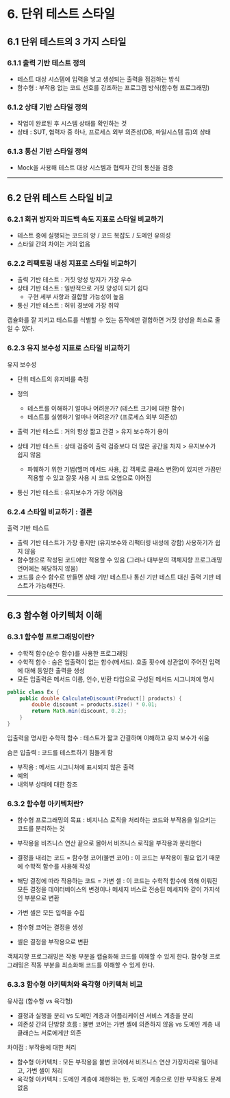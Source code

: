 # 6. 단위 테스트 스타일 

## 6.1 단위 테스트의 3 가지 스타일

### 6.1.1 출력 기반 테스트 정의
- 테스트 대상 시스템에 입력을 넣고 생성되는 출력을 점검하는 방식
- 함수형 : 부작용 없는 코드 선호를 강조하는 프로그램 방식(함수형 프로그래밍)

### 6.1.2 상태 기반 스타일 정의
- 작업이 완료된 후 시스템 상태를 확인하는 것 
- 상태 : SUT, 협력자 중 하나, 프로세스 외부 의존성(DB, 파일시스템 등)의 상태

### 6.1.3 통신 기반 스타일 정의 
- Mock을 사용해 테스트 대상 시스템과 협력자 간의 통신을 검증


---
## 6.2 단위 테스트 스타일 비교 

### 6.2.1 회귀 방지와 피드백 속도 지표로 스타일 비교하기
- 테스트 중에 실행되는 코드의 양 / 코드 복잡도 / 도메인 유의성
- 스타일 간의 차이는 거의 없음

### 6.2.2 리팩토링 내성 지표로 스타일 비교하기 
- 출력 기반 테스트 : 거짓 양성 방지가 가장 우수
- 상태 기반 테스트 : 일반적으로 거짓 양성이 되기 쉽다
  - 구현 세부 사항과 결합할 가능성이 높음
- 통신 기반 테스트 : 허위 경보에 가장 취약


캡슐화를 잘 지키고 테스트를 식별할 수 있는 동작에만 결합하면 거짓 양성을 최소로 줄일 수 있다.  

### 6.2.3 유지 보수성 지표로 스타일 비교하기
유지 보수성
- 단위 테스트의 유지비를 측정
- 정의 
  - 테스트를 이해하기 얼마나 어려운가? (테스트 크기에 대한 함수)
  - 테스트를 실행하기 얼마나 어려운가? (프로세스 외부 의존성)


- 출력 기반 테스트 : 거의 항상 짧고 간결 > 유지 보수하기 용이
- 상태 기반 테스트 : 상태 검증이 출력 검증보다 더 많은 공간을 차지 > 유지보수가 쉽지 않음  
  - 파훼하기 위한 기법(헬퍼 메서드 사용, 값 객체로 클래스 변환)이 있지만 가끔만 적용할 수 있고 잘못 사용 시 코드 오염으로 이어짐 
- 통신 기반 테스트  : 유지보수가 가장 어려움 


### 6.2.4 스타일 비교하기 : 결론
출력 기반 테스트
- 출력 기반 테스트가 가장 좋지만 (유지보수와 리팩터링 내성에 강함) 사용하기가 쉽지 않음
- 함수형으로 작성된 코드에만 적용할 수 있음 (그러나 대부분의 객체지향 프로그래밍 언어에는 해당하지 않음)
- 코드를 순수 함수로 만들면 상태 기반 테스트나 통신 기반 테스트 대신 출력 기반 테스트가 가능해진다.

---
## 6.3 함수형 아키텍처 이해

### 6.3.1 함수형 프로그래밍이란? 
- 수학적 함수(순수 함수)를 사용한 프로그래밍 
- 수학적 함수 : 숨은 입출력이 없는 함수(메서드). 호출 횟수에 상관없이 주어진 입력에 대해 동일한 출력을 생성
- 모든 입출력은 메서드 이름, 인수, 반환 타입으로 구성된 메서드 시그니처에 명시 

```java
public class Ex {
    public double CalculateDiscount(Product[] products) {
        double discount = products.size() * 0.01;
        return Math.min(discount, 0.2);
    }
}
```

입출력을 명시한 수학적 함수 : 테스트가 짧고 간결하며 이해하고 유지 보수가 쉬움

숨은 입출력 : 코드를 테스트하기 힘들게 함
- 부작용 : 메서드 시그니처에 표시되지 않은 출력
- 예외
- 내외부 상태에 대한 참조


### 6.3.2 함수형 아키텍처란? 
- 함수형 프로그래밍의 목표 : 비지니스 로직을 처리하는 코드와 부작용을 일으키는 코드를 분리하는 것
- 부작용을 비즈니스 연산 끝으로 몰아서 비즈니스 로직을 부작용과 분리한다


- 결정을 내리는 코드 = 함수형 코어(불변 코어) : 이 코드는 부작용이 필요 없기 때문에 수학적 함수를 사용해 작성
- 해당 결정에 따라 작용하는 코드 = 가변 셸 : 이 코드는 수학적 함수에 의해 이뤄진 모든 결정을 데이터베이스의 변경이나 메세지 버스로 전송된 메세지와 같이 가지석인 부분으로 변환


- 가변 셸은 모든 입력을 수집
- 함수형 코어는 결정을 생성
- 셸은 결정을 부작용으로 변환 

객체지향 프로그래밍은 작동 부분을 캡슐화해 코드를 이해할 수 있게 한다. 함수형 프로그래밍은 작동 부분을 최소화해 코드를 이해할 수 있게 한다.

### 6.3.3 함수형 아키텍처와 육각형 아키텍처 비교 
유사점 (함수형 vs 육각형)
- 결정과 실행을 분리 vs 도메인 계층과 어플리케이션 서비스 계층을 분리
- 의존성 간의 단방향 흐름 : 불변 코어는 가변 셸에 의존하지 않음 vs 도메인 계층 내 클래슨느 서로에게만 의존 

차이점 : 부작용에 대한 처리
- 함수형 아키텍처 : 모든 부작용을 불변 코어에서 비즈니스 연산 가장자리로 밀어내고, 가변 셸이 처리
- 육각형 아키텍처 : 도메인 계층에 제한하는 한, 도메인 계층으로 인한 부작용도 문제 없음